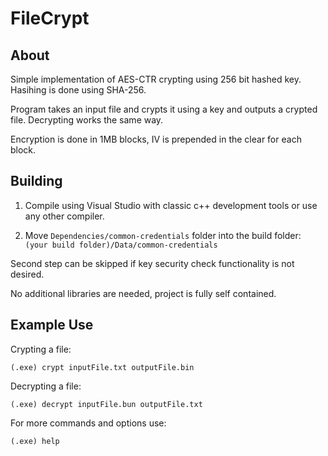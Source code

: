 FileCrypt
=========

About
-----
Simple implementation of AES-CTR crypting using 256 bit hashed key. Hasihing is done using SHA-256. 

Program takes an input file and crypts it using a key and outputs a crypted file. Decrypting works the same way.

Encryption is done in 1MB blocks, IV is prepended in the clear for each block.

Building
--------
1) Compile using Visual Studio with classic c++ development tools or use any other compiler.

2) Move ```Dependencies/common-credentials``` folder into the build folder: ```(your build folder)/Data/common-credentials```

Second step can be skipped if key security check functionality is not desired.

No additional libraries are needed, project is fully self contained.

Example Use
-----------
Crypting a file:
```
(.exe) crypt inputFile.txt outputFile.bin
```

Decrypting a file:
```
(.exe) decrypt inputFile.bun outputFile.txt
```

For more commands and options use:
```
(.exe) help
```
